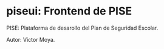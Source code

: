 # piseui: Frontend de PISE

PISE: Plataforma de desarollo del Plan de Seguridad Escolar.

Autor: Victor Moya.
